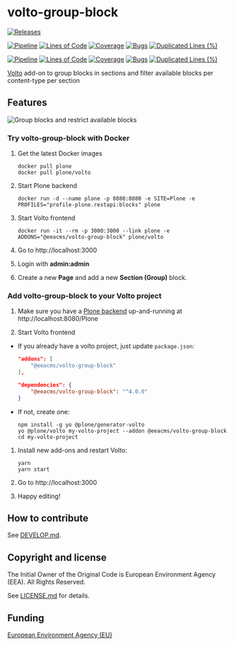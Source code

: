 # volto-group-block
[![Releases](https://img.shields.io/github/v/release/eea/volto-group-block)](https://github.com/eea/volto-group-block/releases)

[![Pipeline](https://ci.eionet.europa.eu/buildStatus/icon?job=volto-addons%2Fvolto-group-block%2Fmaster&subject=master)](https://ci.eionet.europa.eu/view/Github/job/volto-addons/job/volto-group-block/job/master/display/redirect)
[![Lines of Code](https://sonarqube.eea.europa.eu/api/project_badges/measure?project=volto-group-block-master&metric=ncloc)](https://sonarqube.eea.europa.eu/dashboard?id=volto-group-block-master)
[![Coverage](https://sonarqube.eea.europa.eu/api/project_badges/measure?project=volto-group-block-master&metric=coverage)](https://sonarqube.eea.europa.eu/dashboard?id=volto-group-block-master)
[![Bugs](https://sonarqube.eea.europa.eu/api/project_badges/measure?project=volto-group-block-master&metric=bugs)](https://sonarqube.eea.europa.eu/dashboard?id=volto-group-block-master)
[![Duplicated Lines (%)](https://sonarqube.eea.europa.eu/api/project_badges/measure?project=volto-group-block-master&metric=duplicated_lines_density)](https://sonarqube.eea.europa.eu/dashboard?id=volto-group-block-master)

[![Pipeline](https://ci.eionet.europa.eu/buildStatus/icon?job=volto-addons%2Fvolto-group-block%2Fdevelop&subject=develop)](https://ci.eionet.europa.eu/view/Github/job/volto-addons/job/volto-group-block/job/develop/display/redirect)
[![Lines of Code](https://sonarqube.eea.europa.eu/api/project_badges/measure?project=volto-group-block-develop&metric=ncloc)](https://sonarqube.eea.europa.eu/dashboard?id=volto-group-block-develop)
[![Coverage](https://sonarqube.eea.europa.eu/api/project_badges/measure?project=volto-group-block-develop&metric=coverage)](https://sonarqube.eea.europa.eu/dashboard?id=volto-group-block-develop)
[![Bugs](https://sonarqube.eea.europa.eu/api/project_badges/measure?project=volto-group-block-develop&metric=bugs)](https://sonarqube.eea.europa.eu/dashboard?id=volto-group-block-develop)
[![Duplicated Lines (%)](https://sonarqube.eea.europa.eu/api/project_badges/measure?project=volto-group-block-develop&metric=duplicated_lines_density)](https://sonarqube.eea.europa.eu/dashboard?id=volto-group-block-develop)


[Volto](https://github.com/plone/volto) add-on to group blocks in sections and filter available blocks per content-type per section

## Features

![Group blocks and restrict available blocks](https://github.com/eea/volto-group-block/raw/docs/docs/volto-group-block.gif)

### Try volto-group-block with Docker

1. Get the latest Docker images

   ```
   docker pull plone
   docker pull plone/volto
   ```

1. Start Plone backend
   ```
   docker run -d --name plone -p 8080:8080 -e SITE=Plone -e PROFILES="profile-plone.restapi:blocks" plone
   ```

1. Start Volto frontend

   ```
   docker run -it --rm -p 3000:3000 --link plone -e ADDONS="@eeacms/volto-group-block" plone/volto
   ```

1. Go to http://localhost:3000

1. Login with **admin:admin**

1. Create a new **Page** and add a new **Section (Group)** block.

### Add volto-group-block to your Volto project

1. Make sure you have a [Plone backend](https://plone.org/download) up-and-running at http://localhost:8080/Plone

1. Start Volto frontend

* If you already have a volto project, just update `package.json`:

   ```JSON
   "addons": [
       "@eeacms/volto-group-block"
   ],

   "dependencies": {
       "@eeacms/volto-group-block": "^4.0.0"
   }
   ```

* If not, create one:

   ```
   npm install -g yo @plone/generator-volto
   yo @plone/volto my-volto-project --addon @eeacms/volto-group-block
   cd my-volto-project
   ```

1. Install new add-ons and restart Volto:

   ```
   yarn
   yarn start
   ```

1. Go to http://localhost:3000

1. Happy editing!

## How to contribute

See [DEVELOP.md](https://github.com/eea/volto-group-block/blob/master/DEVELOP.md).

## Copyright and license

The Initial Owner of the Original Code is European Environment Agency (EEA).
All Rights Reserved.

See [LICENSE.md](https://github.com/eea/volto-group-block/blob/master/LICENSE.md) for details.

## Funding

[European Environment Agency (EU)](http://eea.europa.eu)
